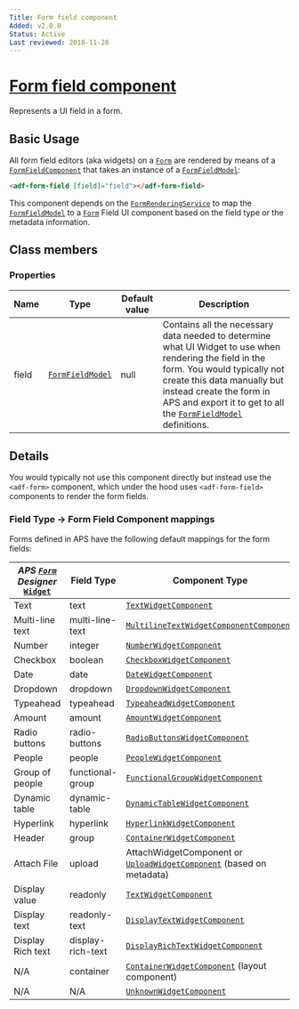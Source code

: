 ```yaml
---
Title: Form field component
Added: v2.0.0
Status: Active
Last reviewed: 2018-11-20
---
```


# [Form field component](../../../lib/core/form/components/form-field/form-field.component.ts "Defined in form-field.component.ts")

Represents a UI field in a form.

## Basic Usage

All form field editors (aka widgets) on a [`Form`](../../../lib/process-services/src/lib/task-list/models/form.model.ts) are rendered by means of a [`FormFieldComponent`](../../core/components/form-field.component.md)
that takes an instance of a [`FormFieldModel`](../../core/models/form-field.model.md):

```html
<adf-form-field [field]="field"></adf-form-field>
```

This component depends on the [`FormRenderingService`](../../core/services/form-rendering.service.md) to map the [`FormFieldModel`](../../core/models/form-field.model.md) to a [`Form`](../../../lib/process-services/src/lib/task-list/models/form.model.ts) Field UI component
based on the field type or the metadata information.

## Class members

### Properties

| Name | Type | Default value | Description |
| ---- | ---- | ------------- | ----------- |
| field | [`FormFieldModel`](../../core/models/form-field.model.md) | null | Contains all the necessary data needed to determine what UI Widget to use when rendering the field in the form. You would typically not create this data manually but instead create the form in APS and export it to get to all the [`FormFieldModel`](../../core/models/form-field.model.md) definitions. |

## Details

You would typically not use this component directly but instead use the `<adf-form>` component, which under the hood
uses `<adf-form-field>` components to render the form fields.

### Field Type -> Form Field Component mappings

Forms defined in APS have the following default mappings for the form fields:

| _APS [`Form`](../../../lib/process-services/src/lib/task-list/models/form.model.ts) Designer_ [`Widget`](../../../lib/testing/src/lib/core/pages/form/widgets/widget.ts) | Field Type | Component Type |
| ------------------------------------------------------------------------------------------------------------------------------------------------------------------------ | ---------- | -------------- |
| Text | text | [`TextWidgetComponent`](../../../lib/core/form/components/widgets/text/text.widget.ts) |
| Multi-line text | multi-line-text | [`MultilineTextWidgetComponentComponent`](../../../lib/core/form/components/widgets/multiline-text/multiline-text.widget.ts) |
| Number | integer | [`NumberWidgetComponent`](../../../lib/core/form/components/widgets/number/number.widget.ts) |
| Checkbox | boolean | [`CheckboxWidgetComponent`](../../../lib/core/form/components/widgets/checkbox/checkbox.widget.ts) |
| Date | date | [`DateWidgetComponent`](../../../lib/core/form/components/widgets/date/date.widget.ts) |
| Dropdown | dropdown | [`DropdownWidgetComponent`](../../../lib/core/form/components/widgets/dropdown/dropdown.widget.ts) |
| Typeahead | typeahead | [`TypeaheadWidgetComponent`](../../../lib/core/form/components/widgets/typeahead/typeahead.widget.ts) |
| Amount | amount | [`AmountWidgetComponent`](../../../lib/core/form/components/widgets/amount/amount.widget.ts) |
| Radio buttons | radio-buttons | [`RadioButtonsWidgetComponent`](../../../lib/core/form/components/widgets/radio-buttons/radio-buttons.widget.ts) |
| People | people | [`PeopleWidgetComponent`](../../../lib/core/form/components/widgets/people/people.widget.ts) |
| Group of people | functional-group | [`FunctionalGroupWidgetComponent`](../../../lib/core/form/components/widgets/functional-group/functional-group.widget.ts) |
| Dynamic table | dynamic-table | [`DynamicTableWidgetComponent`](../../../lib/core/form/components/widgets/dynamic-table/dynamic-table.widget.ts) |
| Hyperlink | hyperlink | [`HyperlinkWidgetComponent`](../../../lib/core/form/components/widgets/hyperlink/hyperlink.widget.ts) |
| Header | group | [`ContainerWidgetComponent`](../../../lib/core/form/components/widgets/container/container.widget.ts) |
| Attach File | upload | AttachWidgetComponent or [`UploadWidgetComponent`](../../../lib/core/form/components/widgets/upload/upload.widget.ts) (based on metadata) |
| Display value | readonly | [`TextWidgetComponent`](../../../lib/core/form/components/widgets/text/text.widget.ts) |
| Display text | readonly-text | [`DisplayTextWidgetComponent`](../../../lib/core/form/components/widgets/display-text/display-text.widget.ts) |
| Display Rich text | display-rich-text | [`DisplayRichTextWidgetComponent`](../../../lib/core/form/components/widgets/display-rich-text/display-rich-text.widget.ts) |
| N/A | container | [`ContainerWidgetComponent`](../../../lib/core/form/components/widgets/container/container.widget.ts) (layout component) |
| N/A | N/A | [`UnknownWidgetComponent`](../../../lib/core/form/components/widgets/unknown/unknown.widget.ts) |
